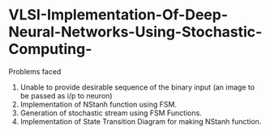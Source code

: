 # VLSI-Implementation-Of-Deep-Neural-Networks-Using-Stochastic-Computing-


Problems faced
1) Unable to provide desirable sequence of the binary input (an image to be passed as i/p to neuron)
2) Implementation of NStanh function using FSM.
3) Generation of stochastic stream using FSM Functions.
4) Implementation of State Transition Diagram for making NStanh function.
